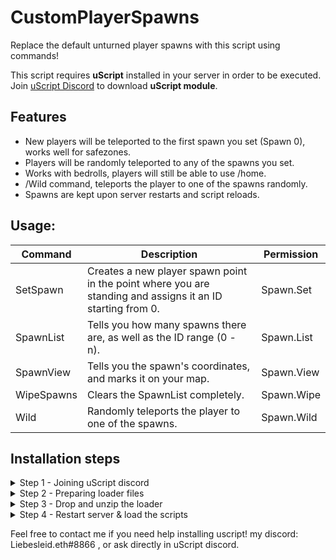 # CustomPlayerSpawns
Replace the default unturned player spawns with this script using commands!

This script requires **uScript** installed in your server in order to be executed. Join [uScript Discord](https://discord.gg/DukF46FcPQ) to download **uScript module**.

## Features

- New players will be teleported to the first spawn you set (Spawn 0), works well for safezones.
- Players will be randomly teleported to any of the spawns you set.
- Works with bedrolls, players will still be able to use /home.
- /Wild command, teleports the player to one of the spawns randomly.
- Spawns are kept upon server restarts and script reloads.

## Usage:
| Command | Description | Permission |
| --- | --- | --- |
| SetSpawn | Creates a new player spawn point in the point where you are standing and assigns it an ID starting from 0. | Spawn.Set |
| SpawnList | Tells you how many spawns there are, as well as the ID range (0 - n). | Spawn.List |
| SpawnView <ID> | Tells you the spawn's coordinates, and marks it on your map. | Spawn.View |
| WipeSpawns | Clears the SpawnList completely. | Spawn.Wipe | 
| Wild | Randomly teleports the player to one of the spawns. | Spawn.Wild |

## Installation steps
<details><summary>Step 1 - Joining uScript discord</summary>
<p>
  
Join [uScript Discord](https://discord.gg/DukF46FcPQ), once there then head over to #Loader-download channel, download the *"uScript2.zip"* file, and unzip it in your download's folder.

![image](https://user-images.githubusercontent.com/99780369/222036153-a944bd6c-4ebe-4b96-b156-b01962c93997.png)![image](https://user-images.githubusercontent.com/99780369/222036578-98133bd8-d730-4581-bea0-de6c483a66c9.png)
  
</p>
</details>

<details><summary>Step 2 - Preparing loader files</summary>
<p>
  
Go inside ```uScript2 > Modules``` and Zip the uScript.Unturned folder.

![image](https://user-images.githubusercontent.com/99780369/222037211-ef08d89b-b394-4224-9637-b9ee69ed9476.png)
  
</p>
</details>

<details><summary>Step 3 - Drop and unzip the loader</summary>
<p>
  
In your unturned server, head over to "Modules" folder and drag in your uScript.Unturned.zip file, then unarchive it.
![image](https://user-images.githubusercontent.com/99780369/222037499-1c01f109-0e2d-4751-9bc6-711d6b96a87a.png)
After this, it should look something like this:

![image align="center"](https://user-images.githubusercontent.com/99780369/222037673-458d42ef-f9a3-4a55-9be8-a8e1db6b29d2.png)
  
</p>
</details>

<details><summary>Step 4 - Restart server & load the scripts</summary>
<p>
  
Restart your server, and once its done you can find uScript script's directory under ```Servers/unturned/uScript/Scripts```. In this folder is where you have to drop CustomPlayerSpawns.uscript file, or any other uScript scripts that you wish to use.

Aside from **CustomPlayerSpawns.uscript**, you'll also need to drop **Spawns.config** file inside ```Servers/unturned/uScript/Data``` as this will contain and keep your spawnpoints persistent.

Upon doing this, you can now run `/script reload` in console to load them to your server.

![image](https://user-images.githubusercontent.com/99780369/222038879-f8eb75e7-c58b-4fcf-9112-854ad7499d87.png)
  
</p>
</details>

  Feel free to contact me if you need help installing uscript! my discord: Liebesleid.eth#8866 , or ask directly in uScript discord.
